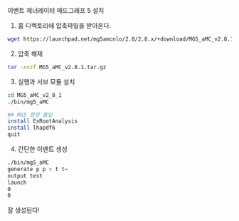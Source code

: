 이벤트 제너레이터 매드그래프 5 설치

1. 홈 디렉토리에 압축파일을 받아온다.
```bash
wget https://launchpad.net/mg5amcnlo/2.0/2.8.x/+download/MG5_aMC_v2.8.1.tar.gz
```
2. 압축 해제
```bash
tar -xvzf MG5_aMC_v2.8.1.tar.gz
```
3. 실행과 서브 모듈 설치
```bash
cd MG5_aMC_v2_8_1
./bin/mg5_aMC

## MG5 환경 돌입
install ExRootAnalysis
install lhapdf6
quit
```

4. 간단한 이벤트 생성
```bash
./bin/mg5_aMC
generate p p > t t~
output test
launch
0
0
```
잘 생성된다!
